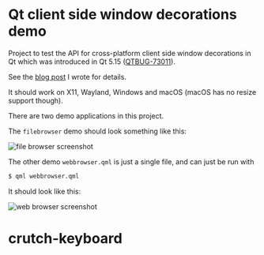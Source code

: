 # Qt client side window decorations demo

Project to test the API for cross-platform client side window decorations in Qt which was introduced in Qt 5.15 ([QTBUG-73011](https://bugreports.qt.io/browse/QTBUG-73011)).

See the [blog post](https://www.qt.io/blog/custom-window-decorations) I wrote for details.

It should work on X11, Wayland, Windows and macOS (macOS has no resize support though).

There are two demo applications in this project.

The `filebrowser` demo should look something like this:

![file browser screenshot](https://i.imgur.com/8otn3Ng.png)

The other demo `webbrowser.qml` is just a single file, and can just be run with

```sh
$ qml webbrowser.qml
```

It should look like this:

![web browser screenshot](https://i.imgur.com/c8IParL.png)
# crutch-keyboard
